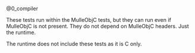 @0_compiler

These tests run within the MulleObjC tests, but they can run even if
MulleObjC is not present. They do not depend on MulleObjC headers. Just the
runtime.

The runtime does not include these tests as it is C only.


